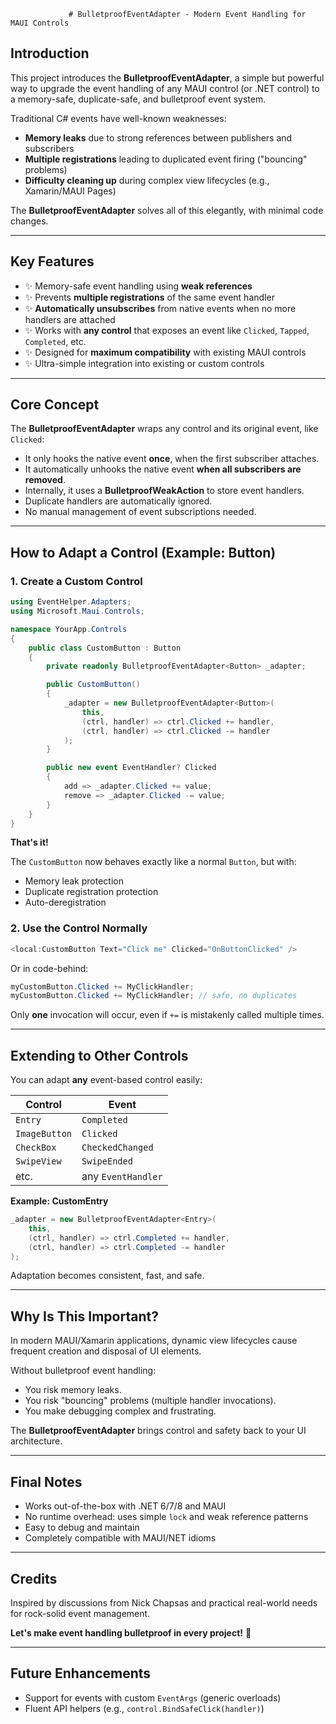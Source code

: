 ﻿				 # BulletproofEventAdapter - Modern Event Handling for MAUI Controls

## Introduction

This project introduces the **BulletproofEventAdapter<TControl>**, a simple but powerful way to upgrade the event handling of any MAUI control (or .NET control) to a memory-safe, duplicate-safe, and bulletproof event system.

Traditional C# events have well-known weaknesses:
- **Memory leaks** due to strong references between publishers and subscribers
- **Multiple registrations** leading to duplicated event firing ("bouncing" problems)
- **Difficulty cleaning up** during complex view lifecycles (e.g., Xamarin/MAUI Pages)

The **BulletproofEventAdapter** solves all of this elegantly, with minimal code changes.

---

## Key Features

- ✨ Memory-safe event handling using **weak references**
- ✨ Prevents **multiple registrations** of the same event handler
- ✨ **Automatically unsubscribes** from native events when no more handlers are attached
- ✨ Works with **any control** that exposes an event like `Clicked`, `Tapped`, `Completed`, etc.
- ✨ Designed for **maximum compatibility** with existing MAUI controls
- ✨ Ultra-simple integration into existing or custom controls

---

## Core Concept

The **BulletproofEventAdapter** wraps any control and its original event, like `Clicked`:

- It only hooks the native event **once**, when the first subscriber attaches.
- It automatically unhooks the native event **when all subscribers are removed**.
- Internally, it uses a **BulletproofWeakAction** to store event handlers.
- Duplicate handlers are automatically ignored.
- No manual management of event subscriptions needed.

---

## How to Adapt a Control (Example: Button)

### 1. Create a Custom Control

```csharp
using EventHelper.Adapters;
using Microsoft.Maui.Controls;

namespace YourApp.Controls
{
    public class CustomButton : Button
    {
        private readonly BulletproofEventAdapter<Button> _adapter;

        public CustomButton()
        {
            _adapter = new BulletproofEventAdapter<Button>(
                this,
                (ctrl, handler) => ctrl.Clicked += handler,
                (ctrl, handler) => ctrl.Clicked -= handler
            );
        }

        public new event EventHandler? Clicked
        {
            add => _adapter.Clicked += value;
            remove => _adapter.Clicked -= value;
        }
    }
}
```

**That's it!**

The `CustomButton` now behaves exactly like a normal `Button`, but with:
- Memory leak protection
- Duplicate registration protection
- Auto-deregistration

### 2. Use the Control Normally

```csharp
<local:CustomButton Text="Click me" Clicked="OnButtonClicked" />
```

Or in code-behind:

```csharp
myCustomButton.Clicked += MyClickHandler;
myCustomButton.Clicked += MyClickHandler; // safe, no duplicates
```

Only **one** invocation will occur, even if `+=` is mistakenly called multiple times.

---

## Extending to Other Controls

You can adapt **any** event-based control easily:

| Control            | Event              |
|--------------------|--------------------|
| `Entry`             | `Completed`         |
| `ImageButton`       | `Clicked`           |
| `CheckBox`          | `CheckedChanged`    |
| `SwipeView`         | `SwipeEnded`        |
| etc.                | any `EventHandler`  |

**Example: CustomEntry**

```csharp
_adapter = new BulletproofEventAdapter<Entry>(
    this,
    (ctrl, handler) => ctrl.Completed += handler,
    (ctrl, handler) => ctrl.Completed -= handler
);
```

Adaptation becomes consistent, fast, and safe.

---

## Why Is This Important?

In modern MAUI/Xamarin applications, dynamic view lifecycles cause frequent creation and disposal of UI elements.

Without bulletproof event handling:
- You risk memory leaks.
- You risk "bouncing" problems (multiple handler invocations).
- You make debugging complex and frustrating.

The **BulletproofEventAdapter** brings control and safety back to your UI architecture.

---

## Final Notes

- Works out-of-the-box with .NET 6/7/8 and MAUI
- No runtime overhead: uses simple `lock` and weak reference patterns
- Easy to debug and maintain
- Completely compatible with MAUI/NET idioms

---

## Credits

Inspired by discussions from Nick Chapsas and practical real-world needs for rock-solid event management.

**Let's make event handling bulletproof in every project!** 🌟

---

## Future Enhancements
- Support for events with custom `EventArgs` (generic overloads)
- Fluent API helpers (e.g., `control.BindSafeClick(handler)`)

